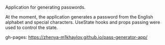 Application for generating passwords.

At the moment, the application generates a password from the English alphabet and special characters. UseState hooks and props passing were used to control the state.

gh-pages: https://zhenya-m1khaylov.github.io/pass-generator-app/
